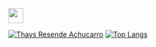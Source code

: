 <img src="./banner_git" width="30px">

[![Thays Resende Achucarro](https://github-readme-stats.vercel.app/api?username=thaysresende&show_icons=true&count_private=true)](https://github.com/thaysresende)
[![Top Langs](https://github-readme-stats.vercel.app/api/top-langs/?username=thaysresende)](https://github.com/thaysresende)
